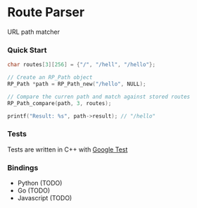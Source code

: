 # Route Parser
URL path matcher

### Quick Start
```c
char routes[3][256] = {"/", "/hell", "/hello"};

// Create an RP_Path object
RP_Path *path = RP_Path_new("/hello", NULL);

// Compare the curren path and match against stored routes
RP_Path_compare(path, 3, routes);

printf("Result: %s", path->result); // "/hello"
```

### Tests
Tests are written in C++ with [Google Test](https://google.github.io/googletest/) 

### Bindings
- Python (TODO)
- Go (TODO)
- Javascript (TODO)
